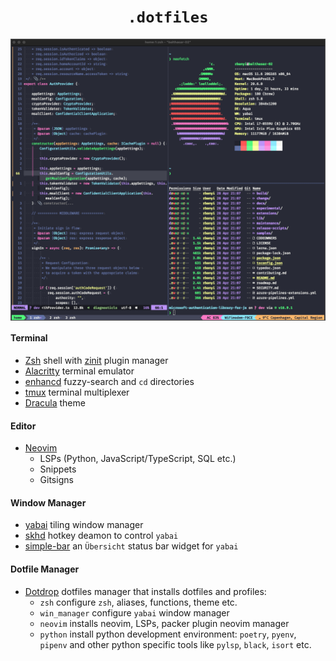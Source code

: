 <h1 align="center">
    <code>.dotfiles</code>
</h1>

<img align="center" src="static/img/terminal.png" alt="drawing" style="width:860px;"/>

#### Terminal

- [Zsh](https://www.zsh.org/) shell with [zinit](https://github.com/zdharma-continuum/zinit) plugin manager
- [Alacritty](https://github.com/alacritty/alacritty) terminal emulator
- [enhancd](https://github.com/b4b4r07/enhancd) fuzzy-search and `cd` directories
- [tmux](https://github.com/tmux/tmux) terminal multiplexer
- [Dracula](https://draculatheme.com/) theme

#### Editor

- [Neovim](https://github.com/neovim/neovim)
  - LSPs (Python, JavaScript/TypeScript, SQL etc.)
  - Snippets
  - Gitsigns


#### Window Manager

- [yabai](https://github.com/koekeishiya/yabai) tiling window manager
- [skhd](https://github.com/koekeishiya/skhd) hotkey deamon to control `yabai`
- [simple-bar](https://www.simple-bar.com/) an `Übersicht` status bar widget for `yabai`


#### Dotfile Manager

- [Dotdrop](https://dotdrop.readthedocs.io/en/latest/) dotfiles manager that installs dotfiles and profiles:
    - `zsh` configure `zsh`, aliases, functions, theme etc.
    - `win_manager` configure `yabai` window manager
    - `neovim` installs neovim, LSPs, packer plugin neovim manager
    - `python` install python development environment: `poetry`, `pyenv`, `pipenv` and other python specific tools like `pylsp`, `black`, `isort` etc.
